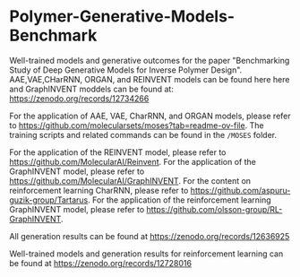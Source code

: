 # Polymer-Generative-Models-Benchmark
Well-trained models and generative outcomes for the paper "Benchmarking Study of Deep Generative Models for Inverse Polymer Design". AAE,VAE,CHarRNN, ORGAN, and REINVENT models can be found here here and GraphINVENT moddels can be found at: https://zenodo.org/records/12734266

For the application of AAE, VAE, CharRNN, and ORGAN models, please refer to https://github.com/molecularsets/moses?tab=readme-ov-file. The training scripts and related commands can be found in the `/MOSES` folder.

For the application of the REINVENT model, please refer to https://github.com/MolecularAI/Reinvent. For the application of the GraphINVENT model, please refer to https://github.com/MolecularAI/GraphINVENT. For the content on reinforcement learning CharRNN, please refer to https://github.com/aspuru-guzik-group/Tartarus. For the application of the reinforcement learning GraphINVENT model, please refer to https://github.com/olsson-group/RL-GraphINVENT.

All generation results can be found at https://zenodo.org/records/12636925

Well-trained models and generation results for reinforcement learning can be found at https://zenodo.org/records/12728016
